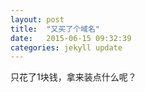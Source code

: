 ```yaml
---
layout: post
title:  "又买了个域名"
date:   2015-06-15 09:32:39
categories: jekyll update
---
```


只花了1块钱，拿来装点什么呢？
